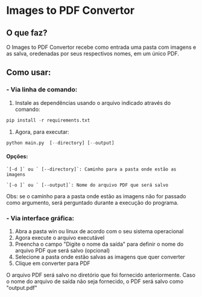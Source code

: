 # Images to PDF Convertor
## O que faz?
O Images to PDF Convertor recebe como entrada uma pasta com imagens e as salva, oredenadas por seus respectivos nomes, em um único PDF.
## Como usar:
###  -  Via linha de comando:
1. Instale as dependências usando o arquivo indicado através do comando:
```python
pip install -r requirements.txt
```
1. Agora, para executar:
```python
python main.py  [--directory] [--output]
```
#### Opções:
    `[-d ]` ou ` [--directory]`: Caminho para a pasta onde estão as imagens
	
	`[-o ]` ou ` [--output]`: Nome do arquivo PDF que será salvo

Obs:  se o caminho para a pasta onde estão as imagens não for passado como argumento, será perguntado durante a execução do programa.

###  -  Via interface gráfica:
1. Abra a pasta win ou linux de acordo com o seu sistema operacional
1. Agora execute o arquivo executável
1. Preencha o campo "Digite o nome da saída" para definir o nome do arquivo PDF  que será salvo (opcional)
1. Selecione a pasta onde estão salvas as imagens que quer converter
1. Clique em converter para PDF

O arquivo PDF será salvo no diretório que foi fornecido anteriormente. Caso o nome do arquivo de saída não seja fornecido, o PDF será salvo como "output.pdf"
